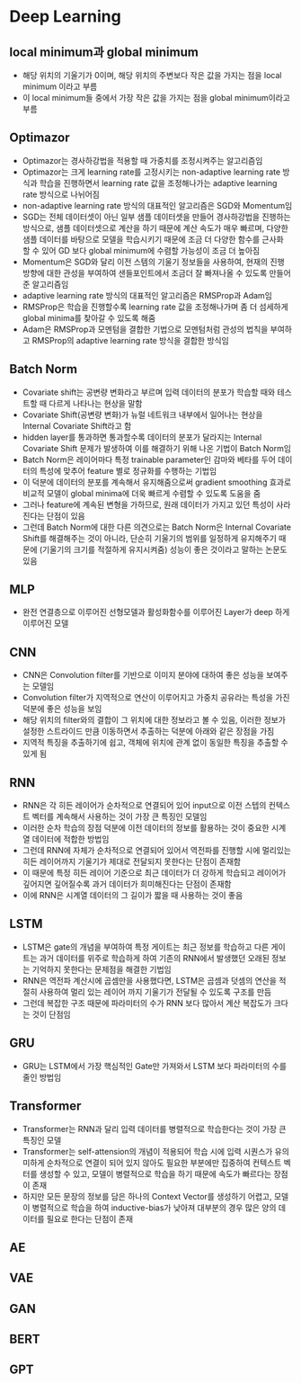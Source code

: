 # Deep Learning

## local minimum과 global minimum
- 해당 위치의 기울기가 0이며, 해당 위치의 주변보다 작은 값을 가지는 점을 local minimum 이라고 부름
- 이 local minimum들 중에서 가장 작은 값을 가지는 점을 global minimum이라고 부름

## Optimazor
- Optimazor는 경사하강법을 적용할 때 가중치를 조정시켜주는 알고리즘임
- Optimazor는 크게 learning rate를 고정시키는 non-adaptive learning rate 방식과 학습을 진행하면서 learning rate 값을 조정해나가는 adaptive learning rate 방식으로 나뉘어짐
- non-adaptive learning rate 방식의 대표적인 알고리즘은 SGD와 Momentum임
- SGD는 전체 데이터셋이 아닌 일부 샘플 데이터셋을 만들어 경사하강법을 진행하는 방식으로, 샘플 데이터셋으로 계산을 하기 때문에 계산 속도가 매우 빠르며, 다양한 샘플 데이터를 바탕으로 모델을 학습시키기 때문에 조금 더 다양한 함수를 근사화 할 수 있어 GD 보다 global minimum에 수렴할 가능성이 조금 더 높아짐
- Momentum은 SGD와 달리 이전 스템의 기울기 정보들을 사용하여, 현재의 진행 방향에 대한 관성을 부여하여 샌들포인트에서 조금더 잘 빠져나올 수 있도록 만들어준 알고리즘임
- adaptive learning rate 방식의 대표적인 알고리즘은 RMSProp과 Adam임
- RMSProp은 학습을 진행할수록 learning rate 값을 조정해나가며 좀 더 섬세하게 global minima를 찾아갈 수 있도록 해줌
- Adam은 RMSProp과 모멘텀을 결합한 기법으로 모멘텀처럼 관성의 법칙을 부여하고 RMSProp의 adaptive learning rate 방식을 결합한 방식임

## Batch Norm
- Covariate shift는 공변량 변화라고 부르며 입력 데이터의 분포가 학습할 때와 테스트할 때 다르게 나타나는 현상을 말함
- Covariate Shift(공변량 변화)가 뉴럴 네트워크 내부에서 일어나는 현상을 Internal Covariate Shift라고 함
- hidden layer를 통과하면 통과할수록 데이터의 분포가 달라지는 Internal Covariate Shift 문제가 발생하여 이를 해결하기 위해 나온 기법이 Batch Norm임
- Batch Norm은 레이어마다 특정 trainable parameter인 감마와 베타를 두어 데이터의 특성에 맞추어 feature 별로 정규화를 수행하는 기법임
- 이 덕분에 데이터의 분포를 계속해서 유지해줌으로써 gradient smoothing 효과로 비교적 모델이 global minima에 더욱 빠르게 수렴할 수 있도록 도움을 줌
- 그러나 feature에 계속된 변형을 가하므로, 원래 데이터가 가지고 있던 특성이 사라진다는 단점이 있음
- 그런데 Batch Norm에 대한 다른 의견으로는 Batch Norm은 Internal Covariate Shift를 해결해주는 것이 아니라, 단순히 기울기의 범위를 일정하게 유지해주기 때문에 (기울기의 크기를 적절하게 유지시켜줌) 성능이 좋은 것이라고 말하는 논문도 있음

## MLP
- 완전 연결층으로 이루어진 선형모델과 활성화함수를 이루어진 Layer가 deep 하게 이루어진 모델

## CNN
- CNN은 Convolution filter를 기반으로 이미지 분야에 대하여 좋은 성능을 보여주는 모델임
- Convolution filter가 지역적으로 연산이 이루어지고 가중치 공유라는 특성을 가진 덕분에 좋은 성능을 보임
- 해당 위치의 filter와의 결합이 그 위치에 대한 정보라고 볼 수 있음, 이러한 정보가 설정한 스트라이드 만큼 이동하면서 추출하는 덕분에 아래와 같은 장점을 가짐
- 지역적 특징을 추출하기에 쉽고, 객체에 위치에 관계 없이 동일한 특징을 추출할 수 있게 됨

## RNN
- RNN은 각 히든 레이어가 순차적으로 연결되어 있어 input으로 이전 스텝의 컨텍스트 벡터를 계속해서 사용하는 것이 가장 큰 특징인 모델임
- 이러한 순차 학습의 장점 덕분에 이전 데이터의 정보를 활용하는 것이 중요한 시계열 데이터에 적합한 방법임
- 그런데 RNN에 자체가 순차적으로 연결되어 있어서 역전파를 진행할 시에 멀리있는 히든 레이어까지 기울기가 제대로 전달되지 못한다는 단점이 존재함
- 이 때문에 특정 히든 레이어 기준으로 최근 데이터가 더 강하게 학습되고 레이어가 깊어지면 깊어질수록 과거 데이터가 희미해진다는 단점이 존재함
- 이에 RNN은 시계열 데이터의 그 길이가 짧을 때 사용하는 것이 좋음

## LSTM
- LSTM은 gate의 개념을 부여하여 특정 게이트는 최근 정보를 학습하고 다른 게이트는 과거 데이터를 위주로 학습하게 하여 기존의 RNN에서 발생했던 오래된 정보는 기억하지 못한다는 문제점을 해결한 기법임
- RNN은 역전파 계산시에 곱셈만을 사용했다면, LSTM은 곱셈과 덧셈의 연산을 적절히 사용하여 멀리 있는 레이어 까지 기울기가 전달될 수 있도록 구조를 만듬
- 그런데 복잡한 구조 때문에 파라미터의 수가 RNN 보다 많아서 계산 복잡도가 크다는 것이 단점임

## GRU
- GRU는 LSTM에서 가장 핵심적인 Gate만 가져와서 LSTM 보다 파라미터의 수를 줄인 방법임

## Transformer
- Transformer는 RNN과 달리 입력 데이터를 병렬적으로 학습한다는 것이 가장 큰 특징인 모델
- Transformer는 self-attension의 개념이 적용되어 학습 시에 입력 시퀀스가 유의미하게 순차적으로 연결이 되어 있지 않아도 필요한 부분에만 집중하여 컨텍스트 벡터를 생성할 수 있고, 모델이 병렬적으로 학습을 하기 때문에 속도가 빠르다는 장점이 존재
- 하지만 모든 문장의 정보를 담은 하나의 Context Vector를 생성하기 어렵고, 모델이 병렬적으로 학습을 하여 inductive-bias가 낮아져 대부분의 경우 많은 양의 데이터를 필요로 한다는 단점이 존재

## AE

## VAE

## GAN

## BERT

## GPT